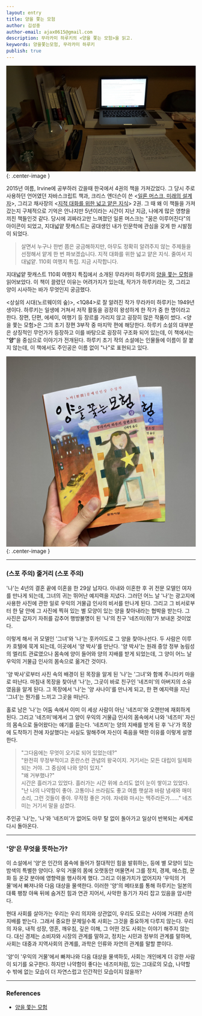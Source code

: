 ```yaml
---
layout: entry
title: 양을 쫓는 모험
author: 김성중
author-email: ajax0615@gmail.com
description: 무라카미 하루키의 <양을 쫓는 모험>을 읽고.
keywords: 양을쫓는모험, 무라카미 하루키
publish: true
---
```


![캘리포니아에 가져갔던 지대넓얕 2권](/images/2020/08/17/image01.png "캘리포니아에 가져갔던 지대넓얕 2권"){: .center-image }

2015년 여름, Irvine에 공부하러 갔을때 한국에서 4권의 책을 가져갔었다. 그 당시 주로 사용하던 언어였던 자바스크립트 책과, 크리스 앤더슨이 쓴 \<[일론 머스크, 미래의 설계자](https://www.kyobobook.co.kr/product/detailViewKor.laf?barcode=9788934971016)\>, 그리고 채사장의 \<[지적 대화를 위한 넓고 얕은 지식](http://www.kyobobook.co.kr/product/detailViewKor.laf?mallGb=KOR&barcode=9788994120966)\> 2권. 그 때 왜 이 책들을 가져 갔는지 구체적으로 기억은 안나지만 5년이라는 시간이 지난 지금, 나에게 많은 영향을 끼친 책들인것 같다. 당시에 괴짜라고만 느껴졌던 일론 머스크는 \"꿈은 이루어진다\"의 아이콘이 되었고, 지대넓얕 팟캐스트는 공대생인 내가 인문학에 관심을 갖게 한 시발점이 되었다.

> 살면서 누구나 한번 쯤은 궁금해하지만, 아무도 정확히 알려주지 않는 주제들을 선정해서 얕게 한 번 파보겠습니다. 지적 대화를 위한 넓고 얕은 지식. 줄여서 지대넓얕. 110회 여행지 특집. 지금 시작합니다.

지대넓얕 팟캐스트 110회 여행지 특집에서 소개된 무라카미 하루키의 [양을 쫓는 모험](http://www.kyobobook.co.kr/product/detailViewKor.laf?ejkGb=KOR&mallGb=KOR&barcode=9788970128283&orderClick=LAW&Kc=)을 읽어보았다. 이 책이 끌렸던 이유는 어려가지가 있는데, 작가가 하루키라는 것, 그리고 양이 시사하는 바가 무엇인지 궁금했다.

\<상실의 시대(노르웨이의 숲)\>, \<1Q84\>로 잘 알려진 작가 무라카미 하루키는 1949년생이다. 하루키는 일생에 거쳐서 저작 활동을 굉장히 왕성하게 한 작가 중 한 명이라고 한다. 장편, 단편, 에세이, 여행기 등 장르를 가리지 않고 굉장히 많은 작품이 썼다. \<양을 쫓는 모험\>은 그의 초기 장편 3부작 중 마지막 편에 해당한다. 하루키 소설의 대부분은 상징적인 무언가가 등장하고 이를 바탕으로 굉장히 구조화 되어 있는데, 이 책에서는 \"**양**\"을 중심으로 이야기가 전개된다. 하루키 초기 작의 소설에는 인물들에 이름이 잘 붙지 않는데, 이 책에서도 주인공은 이름 없이 \"나\"로 표현되고 있다.

![양을 쫓는 모험](/images/2020/08/17/image02.jpg "양을 쫓는 모험"){: .center-image }

---

### (스포 주의) 줄거리 (스포 주의)

\'나\'는 4년의 결혼 끝에 이혼을 한 29살 남자다. 아내와 이혼한 후 귀 전문 모델인 여자를 만나게 되는데, 그녀의 귀는 뛰어난 예지력을 지녔다. 그러던 어느 날 \'나\'는 광고지에 사용한 사진에 관한 일로 우익의 거물급 인사의 비서를 만나게 된다. 그리고 그 비서로부터 한 달 안에 그 사진에 찍혀 있는 별 모양이 있는 양을 찾아내라는 협박을 받는다. 그 사진은 갑자기 자취를 감추어 행방불명이 된 \'나\'의 친구 \'네즈미(쥐)\'가 보내온 것이었다.

이렇게 해서 귀 모델인 \'그녀\'와 \'나\'는 훗카이도로 그 양을 찾아나선다. 두 사람은 이루카 호텔에 묵게 되는데, 이곳에서 \'양 박사\'를 만난다. \'양 박사\'는 원래 중앙 정부 농림성의 엘리트 관료였으나 몸속에 양이 들어와 양의 지배를 받게 되었는데, 그 양이 어느 날 우익의 거물급 인사의 몸속으로 옮겨간 것이다.

\'양 박사\'로부터 사진 속의 배경이 된 목장을 알게 된 \'나\'는 \'그녀\'와 함께 주니타키 마을로 떠난다. 마침내 목장을 찾아낸 \'나\'는, 그곳이 바로 친구인 \'네즈미\'의 아버지의 소유였음을 알게 된다. 그 목장에서 \'나\'는 \'양 사나이\'를 만나게 되고, 한 편 예지력을 지닌 \'그녀\'는 뭔가를 느끼고 그곳을 떠난다.

홀로 남은 \'나\'는 어둠 속에서 이미 이 세상 사람이 아닌 \'네즈미\'와 오랜만에 재회하게 된다. 그리고 \'네즈미\'에게서 그 양이 우익의 거물급 인사의 몸속에서 나와 \'네즈미\' 자신의 몸속으로 들어왔다는 얘기를 듣는다. \'네즈미\'는 양의 지배를 받게 된 후 \'나\'가 목장에 도착하기 전에 자살했다는 사실도 말해주며 자신이 죽음을 택한 이유를 이렇게 설명한다.

> \"그다음에는 무엇이 오기로 되어 있었는데?\"<br/>
> \"완전히 무정부적이고 혼란스런 관념의 왕국이지. 거기서는 모든 대립이 일체화되는 거야. 그 중심에 나와 양이 있지.\"<br/>
> \"왜 거부했나?\"<br/>
> 시간은 흘러가고 있었다. 흘러가는 시간 위에 소리도 없이 눈이 쌓이고 있었다.<br/>
> \"난 나의 나약함이 좋아. 고통이나 쓰라림도 좋고 여름 햇살과 바람 냄새와 매미 소리, 그런 것들이 좋아. 무작정 좋은 거야. 자네와 마시는 맥주라든가......\" 네즈미는 거기서 말을 삼켰다.<br/>

주인공 \'나\'는, \'나\'와 \'네즈미\'가 없어도 아무 탈 없이 돌아가고 일상이 반복되는 세계로 다시 돌아온다.

---

### \'양\'은 무엇을 뜻하는가?
이 소설에서 '양'은 인간의 몸속에 들어가 절대적인 힘을 발휘하는, 등에 별 모양이 있는 밤색의 특별한 양이다. 우익 거물의 몸에 오랫동안 머물면서 그를 정치, 경제, 매스컴, 문화 등 온갖 분야에 영향력을 행사하게 했다. 그리고 이용가치가 없어지자 '우익의 거물'에서 빠져나와 다음 대상을 물색한다. 이러한 '양'의 메타포를 통해 하루키는 일본의 대륙 팽창 야욕 뒤에 숨겨진 힘과 연관 지어서, 사악한 동기가 자리 잡고 있음을 암시한다.

현대 사회를 살아가는 우리는 우리 의지와 상관없이, 우리도 모르는 사이에 거대한 손의 지배를 받는다. 그래서 중요한 문제일수록 사회는 그것을 중요하게 다루지 않는다. 우리의 자유, 내적 성장, 영혼, 깨우침, 깊은 이해, 그 어떤 것도 사회는 이야기 해주지 않는다. 대신 경제는 소비자와 시장의 관계를 말하고, 정치는 시민과 정부의 관계를 말하며, 사회는 대중과 지역사회의 관계를, 과학은 인류와 자연의 관계를 말할 뿐이다.

'양'이 '우익의 거물'에서 빠져나와 다음 대상을 물색하듯, 사회는 개인에게 더 강한 사람이 되기를 요구한다. 하지만 나약함이 좋다는 네즈미처럼, 있는 그대로의 모습, 나약할 수 밖에 없는 모습이 더 자연스럽고 인간적인 모습이지 않을까?

---

### References
- [양을 쫓는 모험](http://www.kyobobook.co.kr/product/detailViewKor.laf?ejkGb=KOR&mallGb=KOR&barcode=9788970128283&orderClick=LAW&Kc=)
